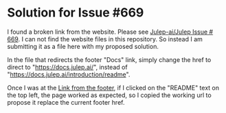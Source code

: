 # Solution for Issue #669 
I found a broken link from the website. 
Please see [Julep-ai/Julep Issue # 669](https://github.com/julep-ai/julep/issues/669).
I can not find the website files in this repository.  So instead I am submitting it as a file here with my proposed solution.

In the file that redirects the footer "Docs" link, simply change the href to direct to "https://docs.julep.ai/", instead of "https://docs.julep.ai/introduction/readme".  

Once I was at the [Link from the footer](https://docs.julep.ai/introduction/readme), if I clicked on the "README" text on the top left, the page worked as expected, so I copied the working url to propose it replace the current footer href.  

